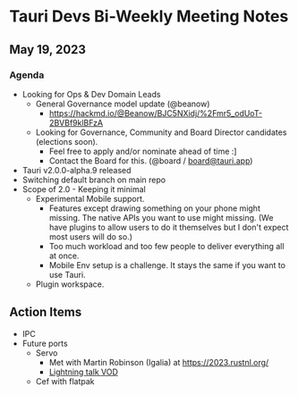# Tauri Devs Bi-Weekly Meeting Notes

## May 19, 2023

### Agenda

-   Looking for Ops & Dev Domain Leads
    -   General Governance model update (@beanow)
        -   https://hackmd.io/@Beanow/BJC5NXidj/%2Fmr5_odUoT-2BVBf9klBFzA
    -   Looking for Governance, Community and Board Director candidates
        (elections soon).
        -   Feel free to apply and/or nominate ahead of time :]
        -   Contact the Board for this. (@board / board@tauri.app)
-   Tauri v2.0.0-alpha.9 released
-   Switching default branch on main repo
-   Scope of 2.0 - Keeping it minimal
    -   Experimental Mobile support.
        -   Features except drawing something on your phone might missing. The
            native APIs you want to use might missing. (We have plugins to allow
            users to do it themselves but I don't expect most users will do so.)
        -   Too much workload and too few people to deliver everything all at
            once.
        -   Mobile Env setup is a challenge. It stays the same if you want to
            use Tauri.
    -   Plugin workspace.

## Action Items

-   IPC
-   Future ports
    -   Servo
        -   Met with Martin Robinson (Igalia) at https://2023.rustnl.org/
        -   [Lightning talk VOD](https://www.youtube.com/live/9Q4yNlbfiYk?feature=share&t=18176)
    -   Cef with flatpak
